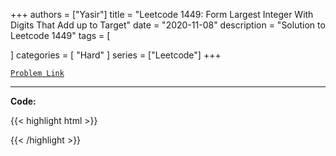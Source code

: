 
+++
authors = ["Yasir"]
title = "Leetcode 1449: Form Largest Integer With Digits That Add up to Target"
date = "2020-11-08"
description = "Solution to Leetcode 1449"
tags = [
    
]
categories = [
    "Hard"
]
series = ["Leetcode"]
+++



[`Problem Link`](https://leetcode.com/problems/form-largest-integer-with-digits-that-add-up-to-target/description/)

---

**Code:**

{{< highlight html >}}

{{< /highlight >}}

